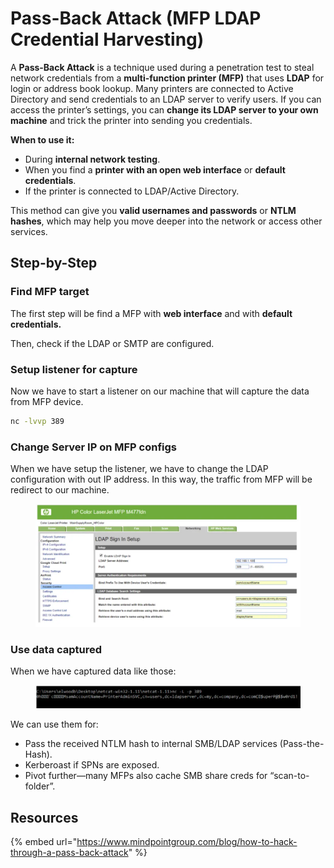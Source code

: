 # Pass-Back Attack (MFP LDAP Credential Harvesting)

A **Pass-Back Attack** is a technique used during a penetration test to steal network credentials from a **multi-function printer (MFP)** that uses **LDAP** for login or address book lookup. Many printers are connected to Active Directory and send credentials to an LDAP server to verify users. If you can access the printer’s settings, you can **change its LDAP server to your own machine** and trick the printer into sending you credentials.

**When to use it:**

* During **internal network testing**.
* When you find a **printer with an open web interface** or **default credentials**.
* If the printer is connected to LDAP/Active Directory.

This method can give you **valid usernames and passwords** or **NTLM hashes**, which may help you move deeper into the network or access other services.



## Step-by-Step

### Find MFP target

The first step will be find a MFP with **web interface** and with **default credentials.**

Then, check if the LDAP or SMTP are configured.



### Setup listener for capture

Now we have to start a listener on our machine that will capture the data from MFP device.

```bash
nc -lvvp 389
```



### Change Server IP on MFP configs

When we have setup the listener, we have to change the LDAP configuration with out IP address. In this way, the traffic from MFP will be redirect to our machine.

<figure><img src="../../../.gitbook/assets/66e850669c9a07d95e80099f_63702b148fa46855262734d6_HP-Color-LaserJet-MFP-Screencap.webp" alt=""><figcaption></figcaption></figure>

### Use data captured

When we have captured data like those:

<figure><img src="../../../.gitbook/assets/66e850669c9a07d95e8009a5_63702b8ba81428188b9600ad_Command-line-LDAP-server-under-our-control.webp" alt=""><figcaption></figcaption></figure>

We can use them for:

* Pass the received NTLM hash to internal SMB/LDAP services (Pass-the-Hash).
* Kerberoast if SPNs are exposed.
* Pivot further—many MFPs also cache SMB share creds for “scan-to-folder”.



## Resources&#x20;

{% embed url="https://www.mindpointgroup.com/blog/how-to-hack-through-a-pass-back-attack" %}
